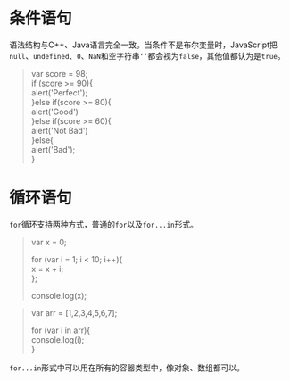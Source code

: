 # 条件语句

语法结构与C++、Java语言完全一致。当条件不是布尔变量时，JavaScript把`null`、`undefined`、`0`、`NaN`和空字符串`‘’`都会视为`false`，其他值都认为是`true`。

> var score = 98;  
> if \(score &gt;= 90\){  
>           alert\('Perfect'\);  
> }else if\(score &gt;= 80\){  
>           alert\('Good'\)  
> }else if\(score &gt;= 60\){  
>           alert\('Not Bad'\)  
> }else{  
>           alert\('Bad'\);  
> }

# 循环语句

`for`循环支持两种方式，普通的`for`以及`for...in`形式。

> var x = 0;
>
> for \(var i = 1; i &lt; 10; i++\){  
>        x = x + i;  
> };
>
> console.log\(x\);

> var arr = \[1,2,3,4,5,6,7\];
>
> for \(var i in arr\){  
>      console.log\(i\);  
> }

`for...in`形式中可以用在所有的容器类型中，像对象、数组都可以。







